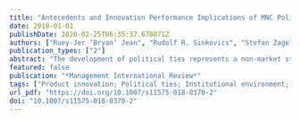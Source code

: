 ```yaml
---
title: "Antecedents and Innovation Performance Implications of MNC Political Ties in the Chinese Automotive Supply Chain"
date: 2018-01-01
publishDate: 2020-02-25T06:35:37.678071Z
authors: ["Ruey-Jer ‘Bryan’ Jean", "Rudolf R. Sinkovics", "Stefan Zagelmeyer"]
publication_types: ["2"]
abstract: "The development of political ties represents a non-market strategy, which may substitute for formal contracts in safeguarding against transaction risks of innovation processes in emerging markets with weak institutions, such as China. Previous work has largely ignored the role political ties play in product innovation, and especially with respect to subsidiaries of foreign multinational corporations (MNCs). This study investigates the antecedents and role of political ties in relation to the innovation performance of foreign subsidiaries supplying automotive parts in China. Our analysis is based on survey data from 170 foreign MNC supplier firms in China. A partial least squares structural equation modelling (PLS-SEM) approach is employed to examine relationships through a ‘soft-modelling’ analysis, using SmartPLS 3. The results empirically confirm the positive impact of political ties, in terms of enhancing foreign MNCs’ product innovation performance in China. Furthermore, it is found that the extent to which foreign suppliers invest in and maintain political ties is driven by a mix of organizational and environmental factors, namely protection orientation, relationship-specific investment, technological dynamism and competitor opportunism. The paper contributes to the understanding of the antecedents and the implications of political ties with respect to the innovation performance of foreign MNC subsidiaries in emerging economies."
featured: false
publication: "*Management International Review*"
tags: ["Product innovation; Political ties; Institutional environment; Emerging market MNCs;"]
url_pdf: "https://doi.org/10.1007/s11575-018-0370-2"
doi: "10.1007/s11575-018-0370-2"
---
```


